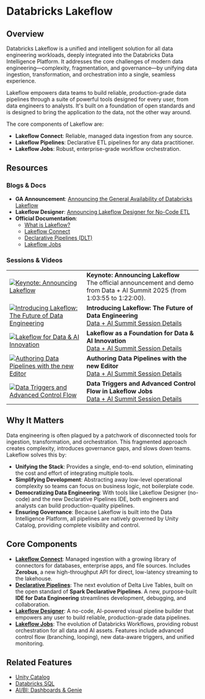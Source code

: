 # Databricks Lakeflow

## Overview
Databricks Lakeflow is a unified and intelligent solution for all data engineering workloads, deeply integrated into the Databricks Data Intelligence Platform. It addresses the core challenges of modern data engineering—complexity, fragmentation, and governance—by unifying data ingestion, transformation, and orchestration into a single, seamless experience.

Lakeflow empowers data teams to build reliable, production-grade data pipelines through a suite of powerful tools designed for every user, from data engineers to analysts. It's built on a foundation of open standards and is designed to bring the application *to* the data, not the other way around.

The core components of Lakeflow are:
-   **Lakeflow Connect**: Reliable, managed data ingestion from any source.
-   **Lakeflow Pipelines**: Declarative ETL pipelines for any data practitioner.
-   **Lakeflow Jobs**: Robust, enterprise-grade workflow orchestration.

## Resources
### Blogs & Docs
- **GA Announcement**: [Announcing the General Availability of Databricks Lakeflow](https://www.databricks.com/blog/announcing-general-availability-databricks-lakeflow)
- **Lakeflow Designer**: [Announcing Lakeflow Designer for No-Code ETL](https://www.databricks.com/blog/announcing-lakeflow-designer-no-code-etl)
- **Official Documentation**: 
  - [What is Lakeflow?](https://docs.databricks.com/en/lakeflow/index.html)
  - [Lakeflow Connect](https://docs.databricks.com/aws/en/ingestion/overview)
  - [Declarative Pipelines (DLT)](https://docs.databricks.com/aws/en/dlt/)
  - [Lakeflow Jobs](https://docs.databricks.com/aws/en/jobs/)

### Sessions & Videos
| | |
|---|---|
| [![Keynote: Announcing Lakeflow](https://img.youtube.com/vi/0pys27kA67U/0.jpg)](https://www.youtube.com/watch?v=0pys27kA67U&t=3835s) | **Keynote: Announcing Lakeflow**<br/>The official announcement and demo from Data + AI Summit 2025 (from 1:03:55 to 1:22:00). |
| [![Introducing Lakeflow: The Future of Data Engineering](https://img.youtube.com/vi/lq8w9kpbGB4/0.jpg)](https://www.youtube.com/watch?v=lq8w9kpbGB4&t=6s) | **Introducing Lakeflow: The Future of Data Engineering**<br/>[Data + AI Summit Session Details](https://www.databricks.com/dataaisummit/session/introducing-lakeflow-future-data-engineering-databricks) |
| [![Lakeflow for Data & AI Innovation](https://img.youtube.com/vi/XEJ_d9X0Bdg/0.jpg)](https://www.youtube.com/watch?v=XEJ_d9X0Bdg&t=11s) | **Lakeflow as a Foundation for Data & AI Innovation**<br/>[Data + AI Summit Session Details](https://www.databricks.com/dataaisummit/session/databricks-lakeflow-foundation-data-ai-innovation-your-industry) |
| [![Authoring Data Pipelines with the new Editor](https://img.youtube.com/vi/eF34sUvYdxw/0.jpg)](https://www.youtube.com/watch?v=eF34sUvYdxw&t=1s) | **Authoring Data Pipelines with the new Editor**<br/>[Data + AI Summit Session Details](https://www.databricks.com/dataaisummit/session/authoring-data-pipelines-new-lakeflow-declarative-pipelines-editor) |
| [![Data Triggers and Advanced Control Flow](https://img.youtube.com/vi/2Y27Z1imxIc/0.jpg)](https://www.youtube.com/watch?v=2Y27Z1imxIc&t=5s) | **Data Triggers and Advanced Control Flow in Lakeflow Jobs**<br/>[Data + AI Summit Session Details](https://www.databricks.com/dataaisummit/session/data-triggers-and-advanced-control-flow-lakeflow-jobs) |

## Why It Matters
Data engineering is often plagued by a patchwork of disconnected tools for ingestion, transformation, and orchestration. This fragmented approach creates complexity, introduces governance gaps, and slows down teams. Lakeflow solves this by:
- **Unifying the Stack**: Provides a single, end-to-end solution, eliminating the cost and effort of integrating multiple tools.
- **Simplifying Development**: Abstracting away low-level operational complexity so teams can focus on business logic, not boilerplate code.
- **Democratizing Data Engineering**: With tools like Lakeflow Designer (no-code) and the new Declarative Pipelines IDE, both engineers and analysts can build production-quality pipelines.
- **Ensuring Governance**: Because Lakeflow is built into the Data Intelligence Platform, all pipelines are natively governed by Unity Catalog, providing complete visibility and control.

## Core Components
- **[Lakeflow Connect](./managed-connectors/)**: Managed ingestion with a growing library of connectors for databases, enterprise apps, and file sources. Includes **Zerobus**, a new high-throughput API for direct, low-latency streaming to the lakehouse.
- **[Declarative Pipelines](./declarative-pipelines/)**: The next evolution of Delta Live Tables, built on the open standard of **Spark Declarative Pipelines**. A new, purpose-built **IDE for Data Engineering** streamlines development, debugging, and collaboration.
- **[Lakeflow Designer](./lakeflow-designer/)**: A no-code, AI-powered visual pipeline builder that empowers any user to build reliable, production-grade data pipelines.
- **[Lakeflow Jobs](./jobs/)**: The evolution of Databricks Workflows, providing robust orchestration for all data and AI assets. Features include advanced control flow (branching, looping), new data-aware triggers, and unified monitoring.

## Related Features
- [Unity Catalog](../unity-catalog/)
- [Databricks SQL](../databricks-sql/)
- [AI/BI: Dashboards & Genie](../ai-bi/aibi/) 